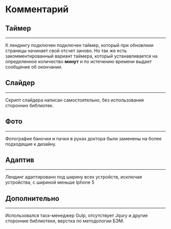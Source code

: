 # Комментарий 

## Таймер
_______________
К лендингу подключен подключен таймер, который при обновлнии страницы начинает свой отсчет заново. Но так же есть закомментированный вариант таймера, который устанавливается на определенное количество **минут** и по истечению времени выдает сообщение об окончании. 


## Слайдер
________________________________
Скрипт слайдера написан самостоятельно, без использования сторонних библиотек.

## Фото
________________________
Фотография баночки и пачки в руках доктора были заменены на более подходящие к дизайну.

## Адаптив
__________________________________
Лендинг адаптированн под ширину всех устройств, исключая устройства, с шириной меньше Iphone 5
## Дополнительно
------------------------
Использовался таск-менеджер Gulp, отсутствует Jqury и другие сторонние библиотеки, верстка по методологии БЭМ.

